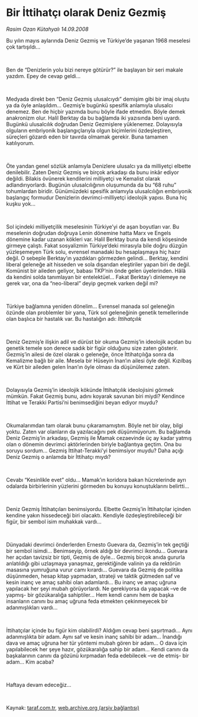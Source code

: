 # Bir İttihatçı olarak Deniz Gezmiş

*Rasim Ozan Kütahyalı 14.09.2008*

<div class="taraf_structure_2col_1zq">
<div class="margen_n">



 <p></p><p>Bu yılın mayıs aylarında Deniz Gezmiş ve Türkiye’de yaşanan 1968 meselesi çok tartışıldı...</p><br/>
<p>Ben de “Denizlerin yolu bizi nereye götürür?” ile başlayan bir seri makale yazdım. Epey de cevap geldi...</p><br/>
<p>Medyada direkt ben “Deniz Gezmiş ulusalcıydı” demişim gibi bir imaj oluştu ya da öyle anlaşıldım... Gezmiş’e bugünkü spesifik anlamıyla ulusalcı denemez. Ben de hiçbir yazımda bunu böyle ifade etmedim. Böyle demek anakronizm olur. Halil Berktay da bu bağlamda iki yazısında beni uyardı. Bugünkü ulusalcılık doğrudan Deniz Gezmişlere yüklenemez. Dolayısıyla olguların embriyonik başlangıçlarıyla olgun biçimlerini özdeşleştiren, süreçleri gözardı eden bir tavırda olmamak gerekir. Buna tamamen katılıyorum.</p><br/>
<p>Öte yandan genel sözlük anlamıyla Denizlere ulusalcı ya da milliyetçi elbette denilebilir. Zaten Deniz Gezmiş ve birçok arkadaşı da bunu inkâr ediyor değildi. Bilakis övünerek kendilerini milliyetçi ve Kemalist olarak adlandırıyorlardı. Bugünün ulusalcılığının oluşumunda da bu “68 ruhu” tohumlardan biridir. Günümüzdeki spesifik anlamıyla ulusalcılığın embriyonik başlangıç formudur Denizlerin devrimci-milliyetçi ideolojik yapısı. Buna hiç kuşku yok...</p><br/>
<p>Sol içindeki milliyetçilik meselesinin Türkiye’yi de aşan boyutları var. Bu meselenin doğrudan doğruya Lenin dönemine hatta Marx ve Engels dönemine kadar uzanan kökleri var. Halil Berktay buna da kendi köşesinde girmeye çalıştı. Fakat sosyalizmin Türkiye’deki mirasıyla bile doğru düzgün yüzleşemeyen Türk solu, evrensel manadaki bu hesaplaşmaya hiç hazır değil. O sebeple Berktay’ın yazdıkları görmezden gelindi... Berktay, kendini liberal geleneğe ait hisseden ve sola dışarıdan eleştiriler yapan biri de değil. Komünist bir aileden geliyor, babası TKP’nin önde gelen üyelerinden. Hâlâ da kendini solda tanımlayan bir entelektüel... Fakat Berktay’ı dinlemeye ne gerek var, ona da “neo-liberal” deyip geçmek varken değil mi? </p><br/>
<p>Türkiye bağlamına yeniden dönelim... Evrensel manada sol geleneğin özünde olan problemler bir yana, Türk sol geleneğinin genetik temellerinde olan başlıca bir hastalık var. Bu hastalığın adı:<i> İttihatçılık</i> </p><br/>
<p>Deniz Gezmiş’e ilişkin adil ve dürüst bir okuma Gezmiş’in ideolojik açıdan bu genetik temele son derece sadık bir figür olduğunu size zaten gösterir. Gezmiş’in ailesi de özel olarak o geleneğe, önce İttihatçılığa sonra da Kemalizme bağlı bir aile. Mesela bir Hüseyin İnan’ın ailesi öyle değil. Kızılbaş ve Kürt bir aileden gelen İnan’ın öyle olması da düşünülemez zaten.</p><br/>
<p>Dolayısıyla Gezmiş’in ideolojik kökünde İttihatçılık ideolojisini görmek mümkün. Fakat Gezmiş bunu, adını koyarak savunan biri miydi? Kendince İttihat ve Terakki Partisi’ni benimsediğini beyan ediyor muydu?</p><br/>
<p>Okumalarımdan tam olarak bunu çıkaramamıştım. Böyle net bir olay, bilgi yoktu. Zaten var olanların da yazılacağını pek düşünmüyorum. Bu bağlamda Deniz Gezmiş’in arkadaşı, Gezmiş ile Mamak cezaevinde üç ay kadar yatmış olan o dönemin devrimci aktörlerinden biriyle bağlantıya geçtim. Ona bu soruyu sordum... Gezmiş İttihat-Terakki’yi benimsiyor muydu? Daha açığı Deniz Gezmiş o anlamda bir İttihatçı mıydı?</p><br/>
<p>Cevabı “Kesinlikle evet” oldu... Mamak’ın koridora bakan hücrelerinde ayrı odalarda birbirlerinin yüzlerini görmeden bu konuyu konuştuklarını belirtti...</p><br/>
<p>Deniz Gezmiş İttihatçıları benimsiyordu. Elbette Gezmiş’in İttihatçılar içinden kendine yakın hissedeceği biri olacaktı. Kendiyle özdeşleştirebileceği bir figür, bir sembol isim muhakkak vardı...</p><br/>
<p>Dünyadaki devrimci önderlerden Ernesto Guevara da, Gezmiş’in tek geçtiği bir sembol isimdi... Benimseyip, örnek aldığı bir devrimci ikondu... Guevara her açıdan tavizsiz bir tipti, Gezmiş de öyle... Gezmiş birçok anıda gururla anlatıldığı gibi uzlaşmaya yanaşmaz, gerektiğinde valinin ya da rektörün masasına yumruğuna vurur camı kırardı... Guevara da Gezmiş de politika düşünmeden, hesap kitap yapmadan, strateji ve taktik gütmeden saf ve kesin inanç ve amaç sahibi olan adamlardı... Bu inanç ve amaç uğruna yapılacak her şeyi mubah görüyorlardı. Ne gerekiyorsa da yapacak –ve de yapmış- bir gözükaralığa sahiptiler... Hem kendi canını hem de başka insanların canını bu amaç uğruna feda etmekten çekinmeyecek bir adanmışlıkları vardı...</p><br/>
<p>İttihatçılar içinde bu figür kim olabilirdi? Aldığım cevap beni şaşırtmadı... Aynı adanmışlıkta bir adam. Aynı saf ve kesin inanç sahibi bir adam... İnandığı dava ve amaç uğruna her tür yöntemi mubah gören bir adam... O dava için yapılabilecek her şeye hazır, gözükaralığa sahip bir adam... Kendi canını da başkalarının canını da gözünü kırpmadan feda edebilecek –ve de etmiş- bir adam... Kim acaba?</p><br/>
<p>Haftaya devam edeceğiz...</p>

<br/>


<div id="taraf_not">
</div>

</div>


</div>

Kaynak: [taraf.com.tr](http://taraf.com.tr:80/makale/1906.htm), [web.archive.org (arşiv bağlantısı)](http://web.archive.org/web/20090214045955/http://taraf.com.tr:80/makale/1906.htm)
